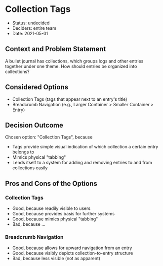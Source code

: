 # Collection Tags

* Status: undecided
* Deciders: entire team
* Date: 2021-05-01

## Context and Problem Statement

A bullet journal has collections, which groups logs and other entries together under one theme.
How should entries be organized into collections?

## Considered Options

* Collection Tags (tags that appear next to an entry's title)
* Breadcrumb Navigation (e.g., Larger Container > Smaller Container > Entry)

## Decision Outcome
Chosen option: "Collection Tags", because

* Tags provide simple visual indication of which collection a certain entry belongs to
* Mimics physical "tabbing"
* Lends itself to a system for adding and removing entries to and from collections easily 
  
## Pros and Cons of the Options 

### Collection Tags
* Good, because readily visible to users
* Good, because provides basis for further systems
* Good, because mimics physical "tabbing"
* Bad, because ...

### Breadcrumb Navigation
* Good, because allows for upward navigation from an entry
* Good, because visibly depicts collection-to-entry structure 
* Bad, because less visible (not as apparent)
